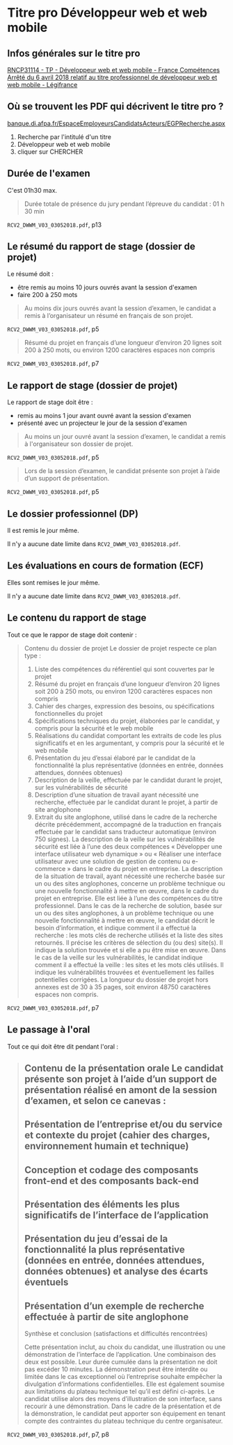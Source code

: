 # Titre pro Développeur web et web mobile

## Infos générales sur le titre pro

[RNCP31114 - TP - Développeur web et web mobile - France Compétences](https://www.francecompetences.fr/recherche/rncp/31114/)
[Arrêté du 6 avril 2018 relatif au titre professionnel de développeur web et web mobile - Légifrance](https://www.legifrance.gouv.fr/jorf/id/JORFTEXT000036805882)

## Où se trouvent les PDF qui décrivent le titre pro ?

[banque.di.afpa.fr/EspaceEmployeursCandidatsActeurs/EGPRecherche.aspx](https://www.banque.di.afpa.fr/EspaceEmployeursCandidatsActeurs/EGPRecherche.aspx)

1. Recherche par l'intitulé d'un titre
2. Développeur web et web mobile
3. cliquer sur CHERCHER

## Durée de l'examen

C'est 01h30 max.

> Durée totale de présence du jury pendant l’épreuve du candidat : 01 h 30 min

`RCV2_DWWM_V03_03052018.pdf`, p13

## Le résumé du rapport de stage (dossier de projet)

Le résumé doit :

- être remis au moins 10 jours ouvrés avant la session d'examen
- faire 200 à 250 mots

> Au moins dix jours ouvrés avant la session d’examen, le candidat a remis
> à l’organisateur un résumé en français de son projet.

`RCV2_DWWM_V03_03052018.pdf`, p5

> Résumé du projet en français d’une longueur d’environ 20 lignes soit 200 à 250 mots, ou environ 1200 caractères espaces non compris

`RCV2_DWWM_V03_03052018.pdf`, p7

## Le rapport de stage (dossier de projet)

Le rapport de stage doit être :

- remis au moins 1 jour avant ouvré avant la session d'examen
- présenté avec un projecteur le jour de la session d'examen

> Au moins un jour ouvré avant la session d’examen, le candidat a remis à
> l'organisateur son dossier de projet.

`RCV2_DWWM_V03_03052018.pdf`, p5

> Lors de la session d’examen, le candidat présente son projet à l’aide d’un
> support de présentation.

`RCV2_DWWM_V03_03052018.pdf`, p5

## Le dossier professionnel (DP)

Il est remis le jour même.

Il n'y a aucune date limite dans `RCV2_DWWM_V03_03052018.pdf`.

## Les évaluations en cours de formation (ECF)

Elles sont remises le jour même.

Il n'y a aucune date limite dans `RCV2_DWWM_V03_03052018.pdf`.

## Le contenu du rapport de stage

Tout ce que le rappor de stage doit contenir :

> Contenu du dossier de projet
> Le dossier de projet respecte ce plan type :
> 1. Liste des compétences du référentiel qui sont couvertes par le projet
> 2. Résumé du projet en français d’une longueur d’environ 20 lignes soit 200 à 250 mots, ou environ 1200 caractères espaces non compris
> 3. Cahier des charges, expression des besoins, ou spécifications fonctionnelles du projet
> 4. Spécifications techniques du projet, élaborées par le candidat, y compris pour la sécurité et le web mobile
> 5. Réalisations du candidat comportant les extraits de code les plus significatifs et en les argumentant, y compris pour la sécurité et le web mobile
> 6. Présentation du jeu d’essai élaboré par le candidat de la fonctionnalité la plus représentative (données en entrée, données attendues, données
> obtenues)
> 7. Description de la veille, effectuée par le candidat durant le projet, sur les vulnérabilités de sécurité
> 8. Description d’une situation de travail ayant nécessité une recherche, effectuée par le candidat durant le projet, à partir de site anglophone
> 9. Extrait du site anglophone, utilisé dans le cadre de la recherche décrite précédemment, accompagné de la traduction en français effectuée par le
> candidat sans traducteur automatique (environ 750 signes).
> La description de la veille sur les vulnérabilités de sécurité est liée à l’une des deux compétences « Développer une interface utilisateur web
> dynamique » ou « Réaliser une interface utilisateur avec une solution de gestion de contenu ou e-commerce » dans le cadre du projet en entreprise.
> La description de la situation de travail, ayant nécessité une recherche basée sur un ou des sites anglophones, concerne un problème technique ou
> une nouvelle fonctionnalité à mettre en œuvre, dans le cadre du projet en entreprise. Elle est liée à l’une des compétences du titre professionnel.
> Dans le cas de la recherche de solution, basée sur un ou des sites anglophones, à un problème technique ou une nouvelle fonctionnalité à mettre en
> œuvre, le candidat décrit le besoin d’information, et indique comment il a effectué la recherche : les mots clés de recherche utilisés et la liste des sites
> retournés. Il précise les critères de sélection du (ou des) site(s). Il indique la solution trouvée et si elle a pu être mise en œuvre.
> Dans le cas de la veille sur les vulnérabilités, le candidat indique comment il a effectué la veille : les sites et les mots clés utilisés. Il indique les
> vulnérabilités trouvées et éventuellement les failles potentielles corrigées.
> La longueur du dossier de projet hors annexes est de 30 à 35 pages, soit environ 48750 caractères espaces non compris.

`RCV2_DWWM_V03_03052018.pdf`, p7

## Le passage à l'oral

Tout ce qui doit être dit pendant l'oral :

> Contenu de la présentation orale
> Le candidat présente son projet à l’aide d’un support de présentation réalisé en amont de la session d’examen, et selon ce canevas :
> -
> Présentation de l’entreprise et/ou du service et contexte du projet (cahier des charges, environnement humain et technique)
> -
> Conception et codage des composants front-end et des composants back-end
> -
> Présentation des éléments les plus significatifs de l’interface de l’application
> -
> Présentation du jeu d’essai de la fonctionnalité la plus représentative (données en entrée, données attendues, données obtenues) et analyse
> des écarts éventuels
> -
> Présentation d’un exemple de recherche effectuée à partir de site anglophone
> -
> Synthèse et conclusion (satisfactions et difficultés rencontrées)
>
> Cette présentation inclut, au choix du candidat, une illustration ou une démonstration de l’interface de l’application. Une combinaison des deux est
> possible. Leur durée cumulée dans la présentation ne doit pas excéder 10 minutes.
> La démonstration peut être interdite ou limitée dans le cas exceptionnel où l’entreprise souhaite empêcher la divulgation d’informations confidentielles.
> Elle est également soumise aux limitations du plateau technique tel qu’il est défini ci-après.
> Le candidat utilise alors des moyens d’illustration de son interface, sans recourir à une démonstration.
> Dans le cadre de la présentation et de la démonstration, le candidat peut apporter son équipement en tenant compte des contraintes du plateau
> technique du centre organisateur.

`RCV2_DWWM_V03_03052018.pdf`, p7, p8

